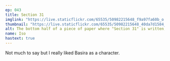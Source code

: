 ```yaml
---
ep: 043
title: Section 31
imglink: "https://live.staticflickr.com/65535/50982215648_f9a97fa60b_o.jpg"
thumbnail: "https://live.staticflickr.com/65535/50982215648_40da7d1584_q.jpg"
alt: The bottom half of a piece of paper where "Section 31" is written, with a line below bearing the signature of Basira Hussain. A pen is pointing toward the signature.
name: Iso
hastext: true
---
```

Not much to say but I really liked Basira as a character.